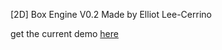 [2D] Box Engine V0.2
Made by Elliot Lee-Cerrino<br />

get the current demo <a href="https://dl.dropboxusercontent.com/s/gt95xyhmvpvap6u/2DBE_v0.3.jar?token_hash=AAFUQhcQpg-Xc3WISqQdCKEicN1sxh7EaezWqcQDjctQbg&dl=1">here</a>
